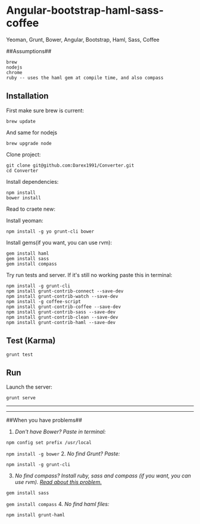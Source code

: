 Angular-bootstrap-haml-sass-coffee
==================================

Yeoman, Grunt, Bower, Angular, Bootstrap, Haml, Sass, Coffee

##Assumptions##

    brew
    nodejs
    chrome
    ruby -- uses the haml gem at compile time, and also compass

## Installation

First make sure brew is current:
      
    brew update

And same for nodejs
    
    brew upgrade node
    
Clone project:

    git clone git@github.com:Darex1991/Converter.git
    cd Converter
    
Install dependencies:
    
    npm install
    bower install    
    
Read to craete new:
    
Install yeoman:

    npm install -g yo grunt-cli bower

Install gems(if you want, you can use rvm):

    gem install haml
    gem install sass
    gem install compass
    
Try run tests and server. If it's still no working paste this in terminal:
    
    npm install -g grunt-cli
    npm install grunt-contrib-connect --save-dev
    npm install grunt-contrib-watch --save-dev
    npm install -g coffee-script
    npm install grunt-contrib-coffee --save-dev
    npm install grunt-contrib-sass --save-dev
    npm install grunt-contrib-clean --save-dev
    npm install grunt-contrib-haml --save-dev

## Test (Karma)

    grunt test

## Run

Launch the server:

    grunt serve

________________________
________________________
##When you have problems##
1. *Don't have Bower? Paste in terminal:* 

  ```npm config set prefix /usr/local``` 
  
  ```npm install -g bower```
2. *No find Grunt? Paste:*
  
  ```npm install -g grunt-cli```

3. *No find compass? Install ruby, sass and compass (if you want, you can use rvm). 
[Read about this problem.](http://www.acnenomor.com/410571p1/grunt-task-compass-fails-could-not-find-rubygem-compass-%3E-0)*

  ```gem install sass```
  
  ```gem install compass```
4. *No find haml files:*

  ```npm install grunt-haml```
